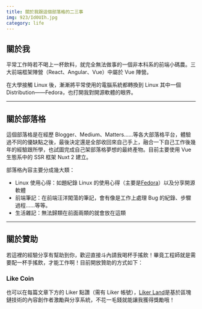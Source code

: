 ```yaml
---
title: 關於我跟這個部落格的二三事
img: 923/Id0UIh.jpg
category: life
---
```


## 關於我

平常工作時若不喝上一杯飲料，就完全無法做事的一個非本科系的前端小碼農。三大前端框架陣營（React、Angular、Vue）中屬於 Vue 陣營。

在大學接觸 Linux 後，漸漸將平常使用的電腦系統都轉換到 Linux 其中一個 Distribution——Fedora，也打開我對開源軟體的眼界。

<!--more-->

---

## 關於部落格

這個部落格是在經歷 Blogger、Medium、Matters……等各大部落格平台，體驗過不同的優缺點之後，最後決定還是全部收回來自己手上，融合一下自己工作後幾年的經驗跟所學，也試圖完成自己架部落格夢想的最終產物。目前主要使用 Vue 生態系中的 SSR 框架 Nuxt 2 建立。

部落格內容主要分成幾大類：

- Linux 使用心得：如題紀錄 Linux 的使用心得（主要是[Fedora](https://getfedora.org/)）以及分享開源軟體
- 前端筆記：在前端汪洋闖蕩的筆記，會有像是工作上處理 Bug 的紀錄、步驟過程……等等。
- 生活雜記：無法歸類在前面兩類的就會放在這類

---

## 關於贊助

若這裡的經驗分享有幫助到你，歡迎直接斗內請我喝杯手搖飲！畢竟工程師就是需要配一杯手搖飲，才能工作啊！目前開放贊助的方式如下：

<global-donations></global-donations>

### Like Coin

也可以在每篇文章下方的 Liker 點讚（需有 Liker 帳號），[Liker Land](https://docs.like.co/v/zh/user-guide/liker-id/register)是基於區塊鏈技術的內容創作者激勵與分享系統，不花一毛錢就能讓我獲得獎勵哦！

